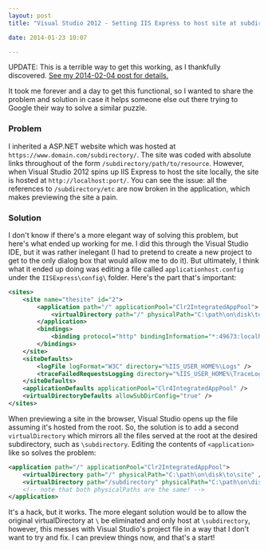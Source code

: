 ```yaml
---
layout: post
title: "Visual Studio 2012 - Setting IIS Express to host site at subdirectory"

date: 2014-01-23 10:07

---
```


UPDATE: This is a terrible way to get this working, as I thankfully discovered.
[See my 2014-02-04 post for details.](/blog/2014/02/04/visual-studio-2012-and-git-slash-bitbucket/)

It took me forever and a day to get this functional, so I wanted to share the
problem and solution in case it helps someone else out there trying to
Google their way to solve a similar puzzle.

### Problem

I inherited a ASP.NET website which was hosted at
`https://www.domain.com/subdirectory/`. The site was coded with absolute
links throughout of the form `/subdirectory/path/to/resource`. However, when
Visual Studio 2012 spins up IIS Express to host the site locally, the site
is hosted at `http://localhost:port/`. You can see the issue: all the
references to `/subdirectory/etc` are now broken in the application, which
makes previewing the site a pain.

<!-- more -->

### Solution

I don't know if there's a more elegant way of solving this problem, but here's
what ended up working for me. I did this through the Visual Studio IDE, but
it was rather inelegant (I had to pretend to create a new project to get to
the only dialog box that would allow me to do it). But ultimately, I think
what it ended up doing was editing a file called `applicationhost.config`
under the `IISExpress\config\` folder.  Here's the part that's important:

``` xml
<sites>
    <site name="thesite" id="2">
        <application path="/" applicationPool="Clr2IntegratedAppPool">
            <virtualDirectory path="/" physicalPath="C:\path\on\disk\to\site" />
        </application>
        <bindings>
            <binding protocol="http" bindingInformation="*:49673:localhost" />
        </bindings>
    </site>
    <siteDefaults>
        <logFile logFormat="W3C" directory="%IIS_USER_HOME%\Logs" />
        <traceFailedRequestsLogging directory="%IIS_USER_HOME%\TraceLogFiles" enabled="true" maxLogFileSizeKB="1024" />
    </siteDefaults>
    <applicationDefaults applicationPool="Clr4IntegratedAppPool" />
    <virtualDirectoryDefaults allowSubDirConfig="true" />
</sites>
```

When previewing a site in the browser, Visual Studio opens up the file
assuming it's hosted from the root. So, the solution is to add a second
`virtualDirectory` which mirrors all the files served at the root at the
desired subdirectory, such as `\subdirectory`. Editing the contents of
`<application>` like so solves the problem:

``` xml
<application path="/" applicationPool="Clr2IntegratedAppPool">
    <virtualDirectory path="/" physicalPath="C:\path\on\disk\to\site" />
    <virtualDirectory path="/subdirectory" physicalPath="C:\path\on\disk\to\site" />
    <!-- note that both physicalPaths are the same! -->
</application>
```

It's a hack, but it works. The more elegant solution would be to allow the
original virtualDirectory at `\` be eliminated and only host at `\subdirectory`,
however, this messes with Visual Studio's project file in a way that I don't
want to try and fix. I can preview things now, and that's a start!


